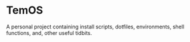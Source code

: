 # TemOS

A personal project containing install scripts, dotfiles, environments, shell functions, and, other useful tidbits.
